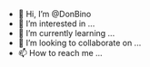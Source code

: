 - 👋 Hi, I’m @DonBino
- 👀 I’m interested in ...
- 🌱 I’m currently learning ...
- 💞️ I’m looking to collaborate on ...
- 📫 How to reach me ...

<!---
DonBino/DonBino is a ✨ special ✨ repository because its `README.md` (this file) appears on your GitHub profile.
You can click the Preview link to take a look at your changes.
--->
